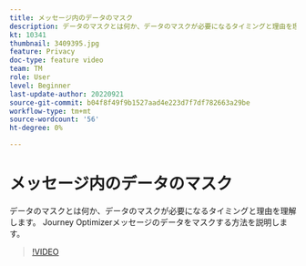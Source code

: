 ```yaml
---
title: メッセージ内のデータのマスク
description: データのマスクとは何か、データのマスクが必要になるタイミングと理由を理解します。 Journey Optimizerメッセージのデータをマスクする方法を説明します。
kt: 10341
thumbnail: 3409395.jpg
feature: Privacy
doc-type: feature video
team: TM
role: User
level: Beginner
last-update-author: 20220921
source-git-commit: b04f8f49f9b1527aad4e223d7f7df782663a29be
workflow-type: tm+mt
source-wordcount: '56'
ht-degree: 0%

---
```



# メッセージ内のデータのマスク

データのマスクとは何か、データのマスクが必要になるタイミングと理由を理解します。 Journey Optimizerメッセージのデータをマスクする方法を説明します。

>[!VIDEO](https://video.tv.adobe.com/v/3409395?quality=12)